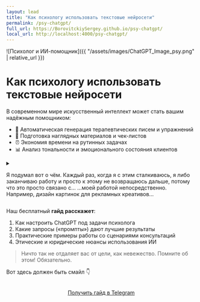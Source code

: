 ```yaml
---
layout: lead
title: "Как психологу использовать текстовые нейросети"
permalink: /psy-chatgpt/
full_url: https://BorovitckiySergey.github.io/psy-chatgpt/
local_url: http://localhost:4000/psy-chatgpt/
---
```

![Психолог и ИИ-помощник]({{ "/assets/images/ChatGPT_Image_psy.png" | relative_url }})


<!-- 2. Заголовок -->
# Как психологу использовать текстовые нейросети

<!-- 3. Текст -->
В современном мире искусственный интеллект может стать вашим надёжным помощником:

- 🎯 Автоматическая генерация терапевтических писем и упражнений  
- 🧠 Подготовка наглядных материалов и чек-листов  
- ⏰ Экономия времени на рутинных задачах  
- 📊 Анализ тональности и эмоционального состояния клиентов  

<!-- Здесь—ваш контент, стилизованный как цитата -->
<details class="details-quote">
  <summary>
    <p class="preview">
      Я подумал вот о чём. Каждый раз, когда я с этим сталкиваюсь, я либо заканчиваю работу и просто к этому не возвращаюсь дальше, потому что это просто связано с…  
      …моей работой непосредственно. Например, дизайн картинок для рекламных креативов…
    </p>
  </summary>
  <div class="full-text">
    <p>
      Я подумал вот о чём. Каждый раз, когда я с этим сталкиваюсь, я либо заканчиваю работу и просто к этому не возвращаюсь дальше, потому что это просто связано с моей работой непосредственно. Например, дизайн картинок для рекламных креативов либо я себя ругаю, если это была настройка обсидиана, и это не относится непосредственно к моей работе. Попадаю в чувство вины и стыда. За то, что я столько времени на это потратил. А сейчас я хочу последовать этой теме. Как я могу это использовать? Ведь это моя реальная страсть.…
      - Освоите ChatGPT как инструмент повышения эффективности — **в каждом отделе**
	- Научитесь **сами формулировать запросы**, получать нужные ответы и улучшать их
	- Поймёте, как ИИ может **работать с документами, текстами, идеями и аналитикой**
	- Разберётесь, **как создать собственного GPT-ассистента под отдел**
	- Получите **живой разбор ваших рабочих задач** и узнаете, как формулировать эффективные запросы под них.
    </p>
  </div>
</details>





Наш бесплатный **гайд расскажет**:

1. Как настроить ChatGPT под задачи психолога  
2. Какие запросы («промпты») дают лучшие результаты  
3. Практические примеры работы со сценариями консультаций  
4. Этические и юридические нюансы использования ИИ

> Ничто так не отдаляет вас от цели, как невежество. Помните об этом! Обязательно.

Вот здесь должен быть смайл 👇

<!-- 4. Кнопка -->

<div style="text-align: center; margin: 2rem 0;">
  <a href="https://t.me/borovitckiy_s_bot?start=thmsub_681dd74fd71a5139cf7c6de9"
     class="button">
    Получить гайд в Telegram
  </a>
</div>

